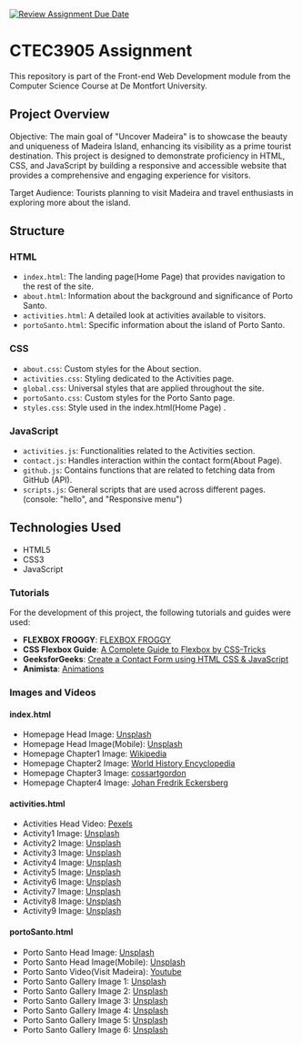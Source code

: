 [![Review Assignment Due Date](https://classroom.github.com/assets/deadline-readme-button-24ddc0f5d75046c5622901739e7c5dd533143b0c8e959d652212380cedb1ea36.svg)](https://classroom.github.com/a/GGwkV7WK)
# CTEC3905 Assignment

This repository is part of the Front-end Web Development module from the Computer Science Course at De Montfort University.

## Project Overview
Objective: The main goal of "Uncover Madeira" is to showcase the beauty and uniqueness of Madeira Island, enhancing its visibility as a prime tourist destination. This project is designed to demonstrate proficiency in HTML, CSS, and JavaScript by building a responsive and accessible website that provides a comprehensive and engaging experience for visitors.

Target Audience: Tourists planning to visit Madeira and travel enthusiasts in exploring more about the island.

## Structure

### HTML

- `index.html`: The landing page(Home Page) that provides navigation to the rest of the site.
- `about.html`: Information about the background and significance of Porto Santo.
- `activities.html`: A detailed look at activities available to visitors.
- `portoSanto.html`: Specific information about the island of Porto Santo.

### CSS

- `about.css`: Custom styles for the About section.
- `activities.css`: Styling dedicated to the Activities page.
- `global.css`: Universal styles that are applied throughout the site.
- `portoSanto.css`: Custom styles for the Porto Santo page.
- `styles.css`: Style used in the index.html(Home Page) .

### JavaScript

- `activities.js`: Functionalities related to the Activities section.
- `contact.js`: Handles interaction within the contact form(About Page).
- `github.js`: Contains functions that are related to fetching data from GitHub (API).
- `scripts.js`: General scripts that are used across different pages.(console: "hello", and "Responsive menu")


## Technologies Used

- HTML5
- CSS3
- JavaScript

### Tutorials

For the development of this project, the following tutorials and guides were used:

- **FLEXBOX FROGGY**: [FLEXBOX FROGGY](https://flexboxfroggy.com/)
- **CSS Flexbox Guide**: [A Complete Guide to Flexbox by CSS-Tricks](https://css-tricks.com/snippets/css/a-guide-to-flexbox/)
- **GeeksforGeeks**: [Create a Contact Form using HTML CSS & JavaScript](https://www.geeksforgeeks.org/create-a-contact-form-using-html-css-javascript/)
- **Animista**: [Animations](https://animista.net/)

### Images and Videos

#### index.html
- Homepage Head Image: [Unsplash](https://unsplash.com/photos/green-and-brown-mountain-beside-body-of-water-during-daytime-C8e3LGjg3fc)
- Homepage Head Image(Mobile): [Unsplash](https://unsplash.com/photos/green-plants-on-brown-wooden-pathway-2Dyjg-D2Czo)
- Homepage Chapter1 Image: [Wikipedia](https://commons.wikimedia.org/wiki/File:TownOfFunchal,InMadeira,1834.PNG)
- Homepage Chapter2 Image: [World History Encyclopedia](https://www.worldhistory.org/image/14058/madeira-landscape-by-karl-briullov/)
- Homepage Chapter3 Image: [cossartgordon](https://www.cossartgordon.com/templates/yootheme/cache/4a/serrado-stores-4afca52a.webp)
- Homepage Chapter4 Image: [Johan Fredrik Eckersberg](https://www.nasjonalmuseet.no/en/collection/object/NG.M.03396)


#### activities.html
- Activities Head Video: [Pexels](https://www.pexels.com/video/people-on-steep-street-on-madeira-13107456/)
- Activity1 Image: [Unsplash](https://visitmadeira.com/en/what-to-do/experiencing-the-city-of-funchal/touring-the-city/funchal-cable-car/)
- Activity2 Image: [Unsplash](https://unsplash.com/photos/assorted-fruits-on-display-JI5VdAD2mAo)
- Activity3 Image: [Unsplash](https://unsplash.com/photos/an-aerial-view-of-a-waterfall-in-the-middle-of-the-ocean-oof6YZF6rF8)
- Activity4 Image: [Unsplash](https://unsplash.com/pt-br/fotografias/um-pequeno-rio-em-uma-floresta-NOwSuTDIboY)
- Activity5 Image: [Unsplash](https://unsplash.com/pt-br/fotografias/uma-ponte-vermelha-sobre-um-pequeno-lago-em-um-parque-qjXQcIzVyw)
- Activity6 Image: [Unsplash](https://unsplash.com/pt-br/fotografias/um-edificio-amarelo-com-uma-luz-de-rua-ao-lado-ya3WERsyH_U)
- Activity7 Image: [Unsplash](https://d3rh2tj1l6igzv.cloudfront.net/uploads/2021/07/toboggan-basket-madeira.jp)
- Activity8 Image: [Unsplash](https://unsplash.com/pt-br/fotografias/fotografia-de-gray-e-brown-mountain-durante-o-dia-N4E1P6id18I)
- Activity9 Image: [Unsplash](https://unsplash.com/pt-br/fotografias/um-grupo-de-barcos-flutuando-em-cima-de-um-corpo-de-agua-_L1_IiyWizs)

#### portoSanto.html
- Porto Santo Head Image: [Unsplash](https://unsplash.com/photos/a-boat-on-a-body-of-water-uAAZj8zhQUg)
- Porto Santo Head Image(Mobile): [Unsplash](https://unsplash.com/photos/brown-rocky-mountain-beside-body-of-water-during-daytime-b9voIvyzUAs)
- Porto Santo Video(Visit Madeira): [Youtube](https://www.youtube.com/watch?v=l0oBkH3Iz7Q)
- Porto Santo Gallery Image 1: [Unsplash](https://unsplash.com/photos/a-beach-with-waves-coming-in-to-the-shore-Mjj9HnDc20s)
- Porto Santo Gallery Image 2: [Unsplash](https://unsplash.com/photos/black-labrador-retriever-on-seashore-during-daytime-0J8J7CqKQfw)
- Porto Santo Gallery Image 3: [Unsplash](https://unsplash.com/photos/man-in-blue-shirt-and-black-shorts-standing-on-rock-formation-near-ocean-waves-during-daytime-Aev37Xe5YXc)
- Porto Santo Gallery Image 4: [Unsplash](https://unsplash.com/photos/people-walking-on-sidewalk-near-sea-during-daytime-lYyw4Xi_riQ)
- Porto Santo Gallery Image 5: [Unsplash](https://unsplash.com/photos/white-and-brown-concrete-statue-qzu7kqjqeqQ)
- Porto Santo Gallery Image 6: [Unsplash](https://unsplash.com/photos/a-man-walking-down-a-pier-holding-a-surfboard-uLsZg5lAs7Y)
